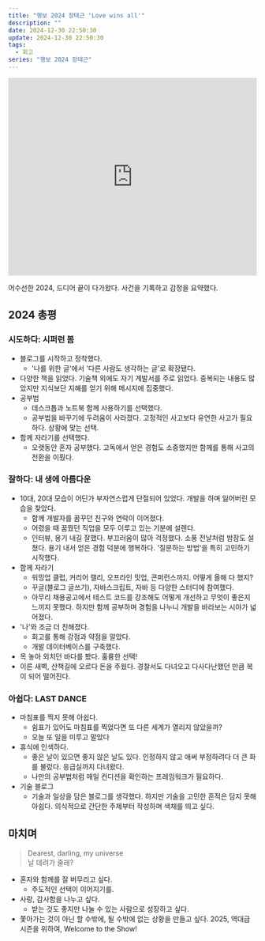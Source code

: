 ```yaml
---
title: "행보 2024 장태근 'Love wins all'"
description: ""
date: 2024-12-30 22:50:30
update: 2024-12-30 22:50:30
tags:
  - 회고
series: "행보 2024 장태근"
---
```


<iframe width="100%" height="400" src="https://www.youtube.com/embed/JleoAppaxi0?si=L3xanBMUTJYGAdFV" title="YouTube video player" frameborder="0" allow="accelerometer; autoplay; clipboard-write; encrypted-media; gyroscope; picture-in-picture; web-share" referrerpolicy="strict-origin-when-cross-origin" allowfullscreen></iframe>

어수선한 2024, 드디어 끝이 다가왔다. 사건을 기록하고 감정을 요약했다.

## 2024 총평

### 시도하다: 시퍼런 봄

- 블로그를 시작하고 정착했다.
    - '나를 위한 글'에서 '다른 사람도 생각하는 글'로 확장됐다.
- 다양한 책을 읽었다. 기술책 외에도 자기 계발서를 주로 읽었다. 중복되는 내용도 많았지만 지식보단 지혜를 얻기 위해 메시지에 집중했다.
- 공부법
    - 데스크톱과 노트북 함께 사용하기를 선택했다.
    - 공부법을 바꾸기에 두려움이 사라졌다. 고정적인 사고보다 유연한 사고가 필요하다. 상황에 맞는 선택.
- 함께 자라기를 선택했다.
    - 오랫동안 혼자 공부했다. 고독에서 얻은 경험도 소중했지만 함께를 통해 사고의 전환을 이뤘다.

### 잘하다: 내 생에 아름다운

- 10대, 20대 모습이 어딘가 부자연스럽게 단절되어 있었다. 개발을 하며 잃어버린 모습을 찾았다.
    - 함께 개발자를 꿈꾸던 친구와 연락이 이어졌다.
    - 어렸을 때 꿈꿨던 직업을 모두 이루고 있는 기분에 설렌다.
    - 인터뷰, 용기 내길 잘했다. 부끄러움이 많아 걱정했다. 소풍 전날처럼 밤잠도 설쳤다. 용기 내서 얻은 경험 덕분에 행복하다. '질문하는 방법'을 특히 고민하기 시작했다.
- 함께 자라기
    - 워밍업 클럽, 커리어 랠리, 오프라인 밋업, 콘퍼런스까지. 어떻게 올해 다 했지?
    - 꾸글(블로그 글쓰기), 자바스크립트, 자바 등 다양한 스터디에 참여했다.
    - 아무리 채용공고에서 테스트 코드를 강조해도 어떻게 개선하고 무엇이 좋은지 느끼지 못했다. 하지만 함께 공부하며 경험을 나누니 개발을 바라보는 시야가 넓어졌다.
- '나'와 조금 더 친해졌다.
    - 회고를 통해 강점과 약점을 알았다.
    - 개발 데이터베이스를 구축했다.
- 목 놓아 외치던 바다를 봤다. 훌륭한 선택!
- 이른 새벽, 산책길에 오르다 돈을 주웠다. 경찰서도 다녀오고 다사다난했던 만큼 복이 되어 떨어진다.

### 아쉽다: LAST DANCE

- 마침표를 찍지 못해 아쉽다.
    - 쉼표가 있어도 마침표를 찍었다면 또 다른 세계가 열리지 않았을까?
    - 오늘 또 일을 미루고 말았다
- 휴식에 인색하다.
    - 좋은 날이 있으면 좋지 않은 날도 있다. 인정하지 않고 애써 부정하려다 더 큰 화를 불렀다. 응급실까지 다녀왔다.
    - 나만의 공부법처럼 매일 컨디션을 확인하는 프레임워크가 필요하다.
- 기술 블로그
    - 기술과 일상을 담은 블로그를 생각했다. 하지만 기술을 고민한 흔적은 담지 못해 아쉽다. 의식적으로 간단한 주제부터 작성하며 색채를 띄고 싶다.

## 마치며

> Dearest, darling, my universe<br>
> 날 데려가 줄래?

- 혼자와 함께를 잘 버무리고 싶다.
    - 주도적인 선택이 이어지기를.
- 사랑, 감사함을 나누고 싶다.
    - 받는 것도 좋지만 나눌 수 있는 사람으로 성장하고 싶다.
- 쫓아가는 것이 아닌 할 수밖에, 될 수밖에 없는 상황을 만들고 싶다. 2025, 역대급 시즌을 위하여, Welcome to the Show!
